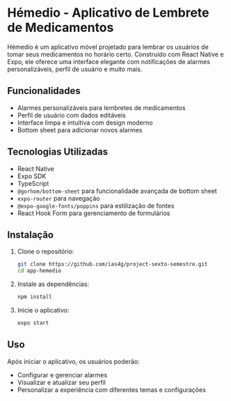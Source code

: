 # Hémedio - Aplicativo de Lembrete de Medicamentos

Hémedio é um aplicativo móvel projetado para lembrar os usuários de tomar seus medicamentos no horário certo. Construído com React Native e Expo, ele oferece uma interface elegante com notificações de alarmes personalizáveis, perfil de usuário e muito mais.

## Funcionalidades
- Alarmes personalizáveis para lembretes de medicamentos
- Perfil de usuário com dados editáveis
- Interface limpa e intuitiva com design moderno
- Bottom sheet para adicionar novos alarmes

## Tecnologias Utilizadas
- React Native
- Expo SDK
- TypeScript
- `@gorhom/bottom-sheet` para funcionalidade avançada de bottom sheet
- `expo-router` para navegação
- `@expo-google-fonts/poppins` para estilização de fontes
- React Hook Form para gerenciamento de formulários

## Instalação

1. Clone o repositório:
   ```bash
   git clone https://github.com/ias4g/project-sexto-semestre.git
   cd app-hemedio
   ```

2. Instale as dependências:
   ```bash
   npm install
   ```

3. Inicie o aplicativo:
   ```bash
   expo start
   ```

## Uso

Após iniciar o aplicativo, os usuários poderão:
- Configurar e gerenciar alarmes
- Visualizar e atualizar seu perfil
- Personalizar a experiência com diferentes temas e configurações